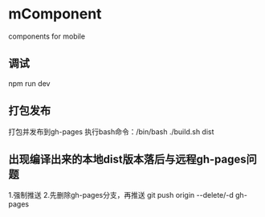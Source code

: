 # mComponent
components for mobile

## 调试
npm run dev

## 打包发布
打包并发布到gh-pages
执行bash命令：/bin/bash ./build.sh dist

## 出现编译出来的本地dist版本落后与远程gh-pages问题
1.强制推送
2.先删除gh-pages分支，再推送 git push origin --delete/-d gh-pages
